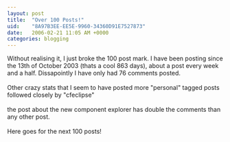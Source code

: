 ```yaml
---
layout: post
title:  "Over 100 Posts!"
uid:	"8A97B3EE-EE5E-9960-34360D91E7527873"
date:   2006-02-21 11:05 AM +0000
categories: blogging
---
```

Without realising it, I just broke the 100 post mark. I have been posting since the 13th of October 2003 (thats a cool 863 days), about a post every week and a half. Dissapointly I have only had 76 comments posted.<br /><br />Other crazy stats that I seem to have posted more &quot;personal&quot; tagged posts followed closely by &quot;cfeclipse&quot; <br /><br />the post about the new component explorer has double the comments than any other post.<br /><br />Here goes for the next 100 posts!